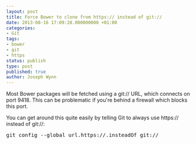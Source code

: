 ```yaml
---
layout: post
title: Force Bower to clone from https:// instead of git://
date: 2013-08-16 17:09:28.000000000 +01:00
categories:
- Git
tags:
- bower
- git
- https
status: publish
type: post
published: true
author: Joseph Wynn
---
```


Most Bower packages will be fetched using a git:// URL, which connects on port 9418. This can be problematic if you're behind a firewall which blocks this port.

You can get around this quite easily by telling Git to always use https:// instead of git://:

<pre class="no-highlight">git config --global url.https://.insteadOf git://</pre>